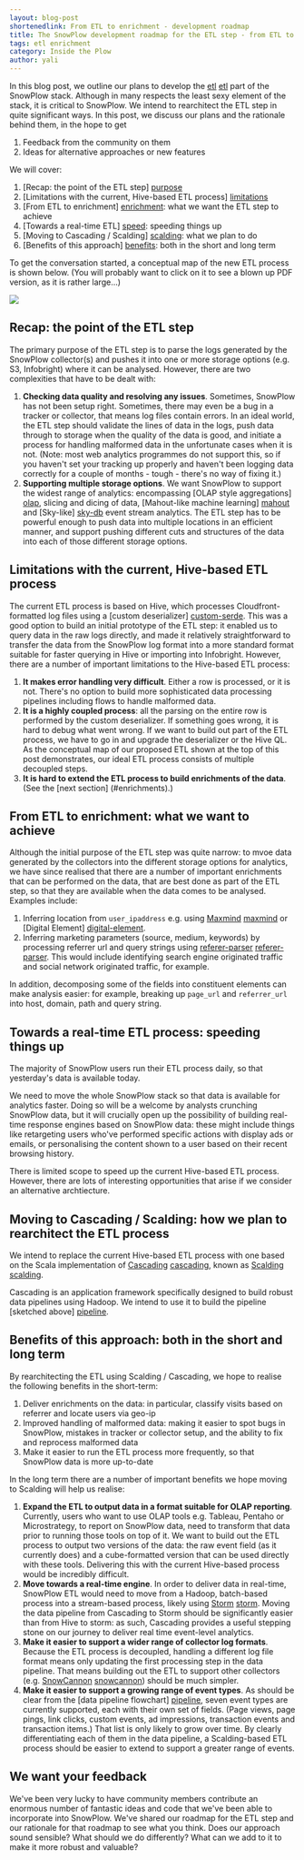 ```yaml
---
layout: blog-post
shortenedlink: From ETL to enrichment - development roadmap
title: The SnowPlow development roadmap for the ETL step - from ETL to enrichment
tags: etl enrichment
category: Inside the Plow
author: yali
---
```


In this blog post, we outline our plans to develop the [etl] [etl] part of the SnowPlow stack. Although in many respects the least sexy element of the stack, it is critical to SnowPlow. We intend to rearchitect the ETL step in quite significant ways. In this post, we discuss our plans and the rationale behind them, in the hope to get

1. Feedback from the community on them
2. Ideas for alternative approaches or new features

We will cover:

1. [Recap: the point of the ETL step] [purpose]
2. [Limitations with the current, Hive-based ETL process] [limitations]
3. [From ETL to enrichment] [enrichment]: what we want the ETL step to achieve
4. [Towards a real-time ETL] [speed]: speeding things up
5. [Moving to Cascading / Scalding] [scalding]: what we plan to do
6. [Benefits of this approach] [benefits]: both in the short and long term

To get the conversation started, a conceptual map of the new ETL process is shown below. (You will probably want to click on it to see a blown up PDF version, as it is rather large...)

<p><a href="/static/pdf/snowplow-scalding-etl-specification.pdf"><img src="/static/img/blog/2013/01/scalding-etl-spec.gif"></a></p>

<!--more-->

<a name="purpose"><h2>Recap: the point of the ETL step</h2></a>

The primary purpose of the ETL step is to parse the logs generated by the SnowPlow collector(s) and pushes it into one or more storage options (e.g. S3, Infobright) where it can be analysed. However, there are two complexities that have to be dealt with:

1. **Checking data quality and resolving any issues**. Sometimes, SnowPlow has not been setup right. Sometimes, there may even be a bug in a tracker or collector, that means log files contain errors. In an ideal world, the ETL step should validate the lines of data in the logs, push data through to storage when the quality of the data is good, and initiate a process for handling malformed data in the unfortunate cases when it is not. (Note: most web analytics programmes do not support this, so if you haven't set your tracking up properly and haven't been logging data correctly for a couple of months - tough - there's no way of fixing it.)
2. **Supporting multiple storage options**. We want SnowPlow to support the widest range of analytics: encompassing [OLAP style aggregations] [olap], slicing and dicing of data, [Mahout-like machine learning] [mahout] and [Sky-like] [sky-db] event stream analytics.  The ETL step has to be powerful enough to push data into multiple locations in an efficient manner, and support pushing different cuts and structures of the data into each of those different storage options.


<a name="limitations"><h2>Limitations with the current, Hive-based ETL process</h2></a>

The current ETL process is based on Hive, which processes Cloudfront-formatted log files using a [custom deserializer] [custom-serde]. This was a good option to build an initial prototype of the ETL step: it enabled us to query data in the raw logs directly, and made it relatively straightforward to transfer the data from the SnowPlow log format into a more standard format suitable for faster querying in Hive or importing into Infobright. However, there are a number of important limitations to the Hive-based ETL process:

1. **It makes error handling very difficult**. Either a row is processed, or it is not. There's no option to build more sophisticated data processing pipelines including flows to handle malformed data.
2. **It is a highly coupled process**: all the parsing on the entire row is performed by the custom deserializer. If something goes wrong, it is hard to debug what went wrong. If we want to build out part of the ETL process, we have to go in and upgrade the deserializer or the Hive QL. As the conceptual map of our proposed ETL shown at the top of this post demonstrates, our ideal ETL process consists of multiple decoupled steps.
3. **It is hard to extend the ETL process to build enrichments of the data**. (See the [next section] (#enrichments).)


<a name="enrichment"><h2>From ETL to enrichment: what we want to achieve</h2> </a>

Although the initial purpose of the ETL step was quite narrow: to mvoe data generated by the collectors into the different storage options for analytics, we have since realised that there are a number of important enrichments that can be performed on the data, that are best done as part of the ETL step, so that they are available when the data comes to be analysed. Examples include:

1. Inferring location from `user_ipaddress` e.g. using [Maxmind] [maxmind] or [Digital Element] [digital-element].
2. Inferring marketing parameters (source, medium, keywords) by processing referrer url and query strings using [referer-parser] [referer-parser]. This would include identifying search engine originated traffic and social network originated traffic, for example.

In addition, decomposing some of the fields into constituent elements can make analysis easier: for example, breaking up `page_url` and `referrer_url` into host, domain, path and query string.

<a name="speed"><h2>Towards a real-time ETL process: speeding things up</h2></a>

The majority of SnowPlow users run their ETL process daily, so that yesterday's data is available today. 

We need to move the whole SnowPlow stack so that data is available for analytics faster. Doing so will be a welcome by analysts crunching SnowPlow data, but it will crucially open up the possibility of building real-time response engines based on SnowPlow data: these might include things like retargeting users who've performed specific actions with display ads or emails, or personalising the content shown to a user based on their recent browsing history.

There is limited scope to speed up the current Hive-based ETL process. However, there are lots of interesting opportunities that arise if we consider an alternative archtiecture.

<a name="scalding"><h2>Moving to Cascading / Scalding: how we plan to rearchitect the ETL process</h2></a>

We intend to replace the current Hive-based ETL process with one based on the Scala implementation of [Cascading] [cascading], known as [Scalding] [scalding].

Cascading is an application framework specifically designed to build robust data pipelines using Hadoop. We intend to use it to build the pipeline [sketched above] [pipeline].

<a name="benefits"><h2>Benefits of this approach: both in the short and long term</h2></a>

By rearchitecting the ETL using Scalding / Cascading, we hope to realise the following benefits in the short-term:

1. Deliver enrichments on the data: in particular, classify visits based on referrer and locate users via geo-ip
2. Improved handling of malformed data: making it easier to spot bugs in SnowPlow, mistakes in tracker or collector setup, and the ability to fix and reprocess malformed data
3. Make it easier to run the ETL process more frequently, so that SnowPlow data is more up-to-date

In the long term there are a number of important benefits we hope moving to Scalding will help us realise:

1. **Expand the ETL to output data in a format suitable for OLAP reporting**. Currently, users who want to use OLAP tools e.g. Tableau, Pentaho or Microstrategy, to report on SnowPlow data, need to transform that data prior to running those tools on top of it. We want to build out the ETL process to output two versions of the data: the raw event field (as it currently does) and a cube-formatted version that can be used directly with these tools. Delivering this with the current Hive-based process would be incredibly difficult.
2. **Move towards a real-time engine**. In order to deliver data in real-time, SnowPlow ETL would need to move from a Hadoop, batch-based process into a stream-based process, likely using [Storm] [storm]. Moving the data pipeline from Cascading to Storm should be significantly easier than from Hive to storm: as such, Cascading provides a useful stepping stone on our journey to deliver real time event-level analytics.
3. **Make it easier to support a wider range of collector log formats**. Because the ETL process is decoupled, handling a different log file format means only updating the first processing step in the data pipeline. That means building out the ETL to support other collectors (e.g. [SnowCannon] [snowcannon]) should be much simpler.
5. **Make it easier to support a growing range of event types**. As should be clear from the [data pipeline flowchart] [pipeline], seven event types are currently supported, each with their own set of fields. (Page views, page pings, link clicks, custom events, ad impressions, transaction events and transaction items.) That list is only likely to grow over time. By clearly differentiating each of them in the data pipeline, a Scalding-based ETL process should be easier to extend to support a greater range of events.

## We want your feedback

We've been very lucky to have community members contribute an enormous number of fantastic ideas and code that we've been able to incorporate into SnowPlow. We've shared our roadmap for the ETL step and our rationale for that roadmap to see what you think. Does our approach sound sensible? What should we do differently? What can we add to it to make it more robust and valuable?



[etl]: https://github.com/snowplow/snowplow/wiki/etl
[collector-dev-roadmap]: /blog/2013/01/07/the-clojure-collector-in-detail/
[clojure-collector]: https://github.com/snowplow/snowplow/wiki/setting-up-the-clojure-collector
[scalding-spec-top-half]: /static/img/blog/2013/01/scalding-etl-spec-1-2.gif
[scalding-spec-bottom-half]: /static/img/blog/2013/01/scalding-etl-spec-2-2.gif
[scalding-spec-total]: /static/img/blog/2013/01/scalding-etl-spec.gif
[purpose]: /blog/2013/01/09/from-etl-to-enrichment/#purpose
[limitations]: /blog/2013/01/09/from-etl-to-enrichment/#limitations
[enrichment]: /blog/2013/01/09/from-etl-to-enrichment/#enrichment
[scalding]: /blog/2013/01/09/from-etl-to-enrichment/#scalding
[benefits]: /blog/2013/01/09/from-etl-to-enrichment/#benefits
[speed]: /blog/2013/01/09/from-etl-to-enrichment/#speed
[olap]: /analytics/tools-and-techniques/converting-snowplow-data-into-a-format-suitable-for-olap.html
[mahout]: http://mahout.apache.org/
[sky-db]: https://github.com/skydb
[custom-serde]: https://github.com/snowplow/snowplow/tree/master/3-etl/hive-etl/snowplow-log-deserializers
[maxmind]: http://www.maxmind.com/en/geolocation_landing
[digital-element]: http://www.digitalelement.com/our_technology/our_technology.html
[referer-parser]: https://github.com/snowplow/referer-parser 
[cascading]: http://www.cascading.org/
[scalding]: https://github.com/twitter/scalding
[pipeline]: /static/pdf/snowplow-scalding-etl-specification.pdf
[storm]: http://storm-project.net/
[snowcannon]: /blog/2012/08/13/introducing-snow-cannon-a-node-js-collector-for-snowplow/